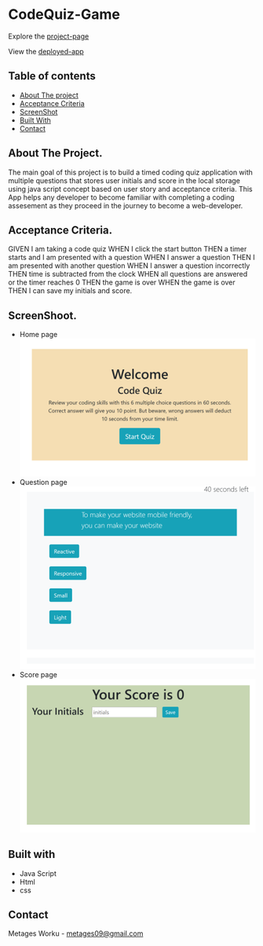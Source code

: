 # CodeQuiz-Game
Explore the [project-page](https://github.com/Mgithub89/CodeQuiz-Game.git)

View the [deployed-app](https://mgithub89.github.io/CodeQuiz-Game/)

## Table of contents
   * [About The project](#About-The-Project)
   * [Acceptance Criteria](#Acceptance-Criteria)
   * [ScreenShot](#ScreenShot)
   * [Built With](#Built-With)
   * [Contact](#Contact)

   ## About The Project.
   The main goal of this project is to build a timed coding quiz application with multiple questions that stores user initials and score in the local storage using java           script concept based on user story and acceptance criteria.
    This App helps any developer to become familiar with completing a coding assesement as they proceed in the journey to become a web-developer.

 ## Acceptance Criteria.
GIVEN I am taking a code quiz
WHEN I click the start button
THEN a timer starts and I am presented with a question
WHEN I answer a question
THEN I am presented with another question
WHEN I answer a question incorrectly
THEN time is subtracted from the clock
WHEN all questions are answered or the timer reaches 0
THEN the game is over
WHEN the game is over
THEN I can save my initials and score.

## ScreenShoot.
* Home page
![Assets](Assets/quiz.PNG)
* Question page
![Assets](Assets/Qpage.PNG)
* Score page
![Assets](Assets/scorepage.PNG)

## Built with 
* Java Script
* Html
* css

## Contact
Metages Worku - [metages09@gmail.com](mailto:metages09@gmail.com)




